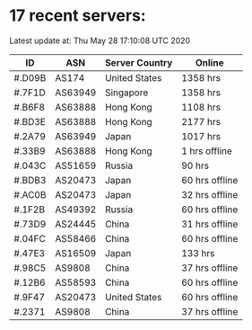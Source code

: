 # 17 recent servers:

Latest update at: Thu May 28 17:10:08 UTC 2020

| ID | ASN | Server Country | Online |
| -- | --- | -------------- | ------ |
| #.D09B | AS174 | United States | 1358 hrs |
| #.7F1D | AS63949 | Singapore | 1358 hrs |
| #.B6F8 | AS63888 | Hong Kong | 1108 hrs |
| #.BD3E | AS63888 | Hong Kong | 2177 hrs |
| #.2A79 | AS63949 | Japan | 1017 hrs |
| #.33B9 | AS63888 | Hong Kong | 1 hrs offline |
| #.043C | AS51659 | Russia | 90 hrs |
| #.BDB3 | AS20473 | Japan | 60 hrs offline |
| #.AC0B | AS20473 | Japan | 32 hrs offline |
| #.1F2B | AS49392 | Russia | 60 hrs offline |
| #.73D9 | AS24445 | China | 31 hrs offline |
| #.04FC | AS58466 | China | 60 hrs offline |
| #.47E3 | AS16509 | Japan | 133 hrs |
| #.98C5 | AS9808 | China | 37 hrs offline |
| #.12B6 | AS58593 | China | 60 hrs offline |
| #.9F47 | AS20473 | United States | 60 hrs offline |
| #.2371 | AS9808 | China | 37 hrs offline |

